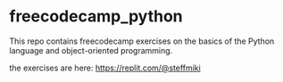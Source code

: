 # freecodecamp_python
This repo contains freecodecamp exercises on the basics of the Python language and object-oriented programming.

the exercises are here: https://replit.com/@steffmiki
